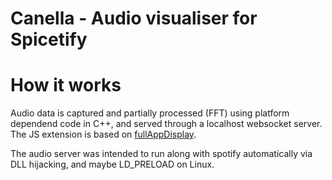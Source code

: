 # Canella - Audio visualiser for Spicetify

# How it works
Audio data is captured and partially processed (FFT) using platform dependend code in C++, and served through a localhost websocket server. The JS extension is based on [fullAppDisplay](https://github.com/khanhas/spicetify-cli/blob/master/Extensions/fullAppDisplay.js).

The audio server was intended to run along with spotify automatically via DLL hijacking, and maybe LD_PRELOAD on Linux.
